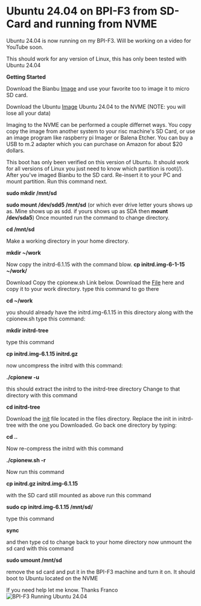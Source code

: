 # Ubuntu 24.04 on BPI-F3 from SD-Card and running from NVME

Ubuntu 24.04 is now running on my BPI-F3. Will be working on a video for YouTube soon.

This should work for any version of Linux, this has only been tested with Ubuntu 24.04

**Getting Started**

Download the Bianbu [Image](https://drive.google.com/file/d/1WsmhTV6EIBS-wwhl4kwgR_v_N9DgiJ-C/view?usp=drive_link) and use your favorite too to image it to micro SD card. 

Download the Ubuntu [Image](https://cdimage.ubuntu.com/releases/noble/release/ubuntu-24.04-live-server-riscv64.img.gz) Ubuntu 24.04 to the NVME  (NOTE: you will lose all your data) <br> 

Imaging to the NVME can be performed a couple differnet ways. You copy copy the image from another system to your risc machine's SD Card, or use an image program like raspberry pi Imager or Balena Etcher. You can buy a USB to m.2 adapter which you can purchase on Amazon for about $20 dollars. 
<br>

This boot has only been verified on this version of Ubuntu. It should work for all versions of Linux you just need to know which partition is root(/).
After you've imaged Bianbu to the SD card. Re-insert it to your PC and mount partition. Run this command next.

**sudo mkdir /mnt/sd**

**sudo mount /dev/sdd5 /mnt/sd** (or which ever drive letter yours shows up as. Mine shows up as sdd. if yours
shows up as SDA then **mount /dev/sda5**)
Once mounted run the command to change directory.

**cd /mnt/sd**

Make a working directory in your home directory.

**mkdir ~/work**

Now copy the initrd-6.1.15 with the command blow.
**cp initrd.img-6-1-15 ~/work/**

Download
Copy the cpionew.sh Link below.
Download the [File](https://github.com/rcman/BPI-F3/blob/main/cpio/cpionew.sh) here and copy it to your work directory.
type this command to go there<br>

**cd ~/work**

you should already have the initrd.img-6.1.15 in this directory along with the cpionew.sh
type this command: 

**mkdir initrd-tree**

type this command

**cp initrd.img-6.1.15 initrd.gz**

now uncompress the initrd with this command: 

**./cpionew -u**

this should extract the initrd to the initrd-tree directory
Change to that directory with this command

**cd initrd-tree**

Download the [init](https://github.com/rcman/BPI-F3/blob/main/files/init) file located in the files directory. Replace the init in initrd-tree with the one you Downloaded. Go back one directory by typing:

**cd ..**

Now re-compress the initrd with this command

**./cpionew.sh -r**

Now run this command

**cp initrd.gz initrd.img-6.1.15**

with the SD card still mounted as above run this command

**sudo cp initrd.img-6.1.15 /mnt/sd/**

type this command

**sync**

and then type cd to change back to your home directory
now unmount the sd card with this command

**sudo umount /mnt/sd** 

remove the sd card and put it in the BPI-F3 machine and turn it on. It should boot to Ubuntu located on the NVME
 
If you need help let me know.
Thanks
Franco
![BPI-F3 Running Ubuntu 24.04](https://i.imgur.com/s9crx20.png)
